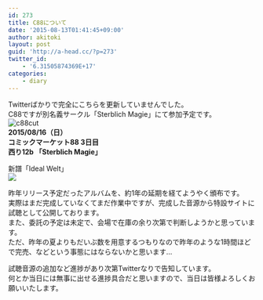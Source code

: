 ```yaml
---
id: 273
title: C88について
date: '2015-08-13T01:41:45+09:00'
author: akitoki
layout: post
guid: 'http://a-head.cc/?p=273'
twitter_id:
    - '6.31505874369E+17'
categories:
    - diary
---
```


Twitterばかりで完全にこちらを更新していませんでした。  
C88ですが別名義サークル「Sterblich Magie」にて参加予定です。  
![c88cut](http://a-head.cc/wp/wp-content/uploads/c88cut.png)  
**2015/08/16（日）  
コミックマーケット88 3日目  
西り12b 「Sterblich Magie」**

新譜「Ideal Welt」  
[![](http://sterblichmagie.info/ideal_welt/images/banner_468.png)](http://sterblichmagie.info/ideal_welt/)

昨年リリース予定だったアルバムを、約1年の延期を経てようやく頒布です。  
実際はまだ完成していなくてまだ作業中ですが、完成した音源から特設サイトに試聴として公開しております。  
また、委託の予定は未定で、会場で在庫の余り次第で判断しようかと思っています。  
ただ、昨年の夏よりもだいぶ数を用意するつもりなので昨年のような1時間ほどで完売、などという事態にはならないかと思います…

試聴音源の追加など進捗があり次第Twitterなりで告知しています。  
何とか当日には無事に出せる進捗具合だと思いますので、当日は皆様よろしくお願いいたします。
